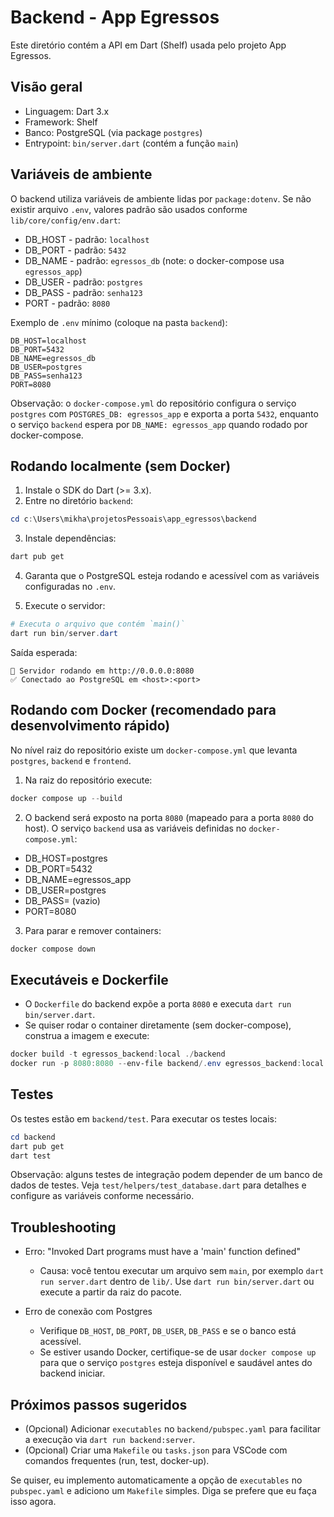 # Backend - App Egressos

Este diretório contém a API em Dart (Shelf) usada pelo projeto App Egressos.

## Visão geral

- Linguagem: Dart 3.x
- Framework: Shelf
- Banco: PostgreSQL (via package `postgres`)
- Entrypoint: `bin/server.dart` (contém a função `main`)

## Variáveis de ambiente

O backend utiliza variáveis de ambiente lidas por `package:dotenv`. Se não existir arquivo `.env`, valores padrão são usados conforme `lib/core/config/env.dart`:

- DB_HOST - padrão: `localhost`
- DB_PORT - padrão: `5432`
- DB_NAME - padrão: `egressos_db` (note: o docker-compose usa `egressos_app`)
- DB_USER - padrão: `postgres`
- DB_PASS - padrão: `senha123`
- PORT - padrão: `8080`

Exemplo de `.env` mínimo (coloque na pasta `backend`):

```
DB_HOST=localhost
DB_PORT=5432
DB_NAME=egressos_db
DB_USER=postgres
DB_PASS=senha123
PORT=8080
```

Observação: o `docker-compose.yml` do repositório configura o serviço `postgres` com `POSTGRES_DB: egressos_app` e exporta a porta `5432`, enquanto o serviço `backend` espera por `DB_NAME: egressos_app` quando rodado por docker-compose.

## Rodando localmente (sem Docker)

1. Instale o SDK do Dart (>= 3.x).
2. Entre no diretório `backend`:

```powershell
cd c:\Users\mikha\projetosPessoais\app_egressos\backend
```

3. Instale dependências:

```powershell
dart pub get
```

4. Garanta que o PostgreSQL esteja rodando e acessível com as variáveis configuradas no `.env`.

5. Execute o servidor:

```powershell
# Executa o arquivo que contém `main()`
dart run bin/server.dart
```

Saída esperada:

```
🚀 Servidor rodando em http://0.0.0.0:8080
✅ Conectado ao PostgreSQL em <host>:<port>
```

## Rodando com Docker (recomendado para desenvolvimento rápido)

No nível raiz do repositório existe um `docker-compose.yml` que levanta `postgres`, `backend` e `frontend`.

1. Na raiz do repositório execute:

```powershell
docker compose up --build
```

2. O backend será exposto na porta `8080` (mapeado para a porta `8080` do host). O serviço `backend` usa as variáveis definidas no `docker-compose.yml`:

- DB_HOST=postgres
- DB_PORT=5432
- DB_NAME=egressos_app
- DB_USER=postgres
- DB_PASS= (vazio)
- PORT=8080

3. Para parar e remover containers:

```powershell
docker compose down
```

## Executáveis e Dockerfile

- O `Dockerfile` do backend expõe a porta `8080` e executa `dart run bin/server.dart`.
- Se quiser rodar o container diretamente (sem docker-compose), construa a imagem e execute:

```powershell
docker build -t egressos_backend:local ./backend
docker run -p 8080:8080 --env-file backend/.env egressos_backend:local
```

## Testes

Os testes estão em `backend/test`. Para executar os testes locais:

```powershell
cd backend
dart pub get
dart test
```

Observação: alguns testes de integração podem depender de um banco de dados de testes. Veja `test/helpers/test_database.dart` para detalhes e configure as variáveis conforme necessário.

## Troubleshooting

- Erro: "Invoked Dart programs must have a 'main' function defined"
  - Causa: você tentou executar um arquivo sem `main`, por exemplo `dart run server.dart` dentro de `lib/`. Use `dart run bin/server.dart` ou execute a partir da raiz do pacote.

- Erro de conexão com Postgres
  - Verifique `DB_HOST`, `DB_PORT`, `DB_USER`, `DB_PASS` e se o banco está acessível.
  - Se estiver usando Docker, certifique-se de usar `docker compose up` para que o serviço `postgres` esteja disponível e saudável antes do backend iniciar.

## Próximos passos sugeridos

- (Opcional) Adicionar `executables` no `backend/pubspec.yaml` para facilitar a execução via `dart run backend:server`.
- (Opcional) Criar uma `Makefile` ou `tasks.json` para VSCode com comandos frequentes (run, test, docker-up).

Se quiser, eu implemento automaticamente a opção de `executables` no `pubspec.yaml` e adiciono um `Makefile` simples. Diga se prefere que eu faça isso agora.